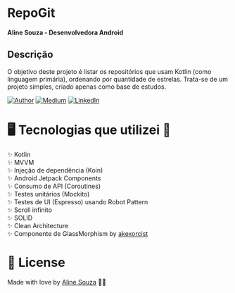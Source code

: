 # RepoGit
<p align="justify"><strong>Aline Souza - Desenvolvedora Android</strong></p>

## Descrição
O objetivo deste projeto é listar os repositórios que usam Kotlin (como linguagem primária), ordenando por quantidade de estrelas.
Trata-se de um projeto simples, criado apenas como base de estudos.

[![Author](https://img.shields.io/static/v1?label=@author&message=Aline%20Developer&color=important)](https://github.com/assouza19)
[![Medium](https://img.shields.io/static/v1?label=@medium&message=Siga-me&color=success)](https://medium.com/aline-souza)
[![LinkedIn](https://img.shields.io/static/v1?label=@linkedin&message=@assouza94&color=blue)](https://www.linkedin.com/in/assouza94/)


# 🖥️ Tecnologias que utilizei 💪

✨ Kotlin </br>
✨ MVVM </br>
✨ Injeção de dependência (Koin) </br>
✨ Android Jetpack Components </br>
✨ Consumo de API (Coroutines) </br>
✨ Testes unitários (Mockito) </br>
✨ Testes de UI (Espresso) usando Robot Pattern </br>
✨ Scroll infinito </br>
✨ SOLID </br>
✨ Clean Architecture </br>
✨ Componente de GlassMorphism by [akexorcist](https://github.com/akexorcist/Glassmorphism)

# 📖 License

Made with love by [Aline Souza](https://github.com/assouza19) 🐼🖤
